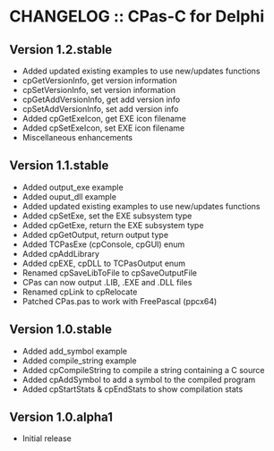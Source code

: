 # CHANGELOG :: CPas-C for Delphi
## Version 1.2.stable
- Added updated existing examples to use new/updates functions
- cpGetVersionInfo, get version information
- cpSetVersionInfo, set version information
- cpGetAddVersionInfo, get add version info
- cpSetAddVersionInfo, set add version info
- Added cpGetExeIcon, get EXE icon filename
- Added cpSetExeIcon, set EXE icon filename
- Miscellaneous enhancements
## Version 1.1.stable
- Added output_exe example
- Added ouput_dll example
- Added updated existing examples to use new/updates functions
- Added cpSetExe, set the EXE subsystem type
- Added cpGetExe, return the EXE subsystem type
- Added cpGetOutput, return output type
- Added TCPasExe (cpConsole, cpGUI) enum
- Added cpAddLibrary
- Added cpEXE, cpDLL to TCPasOutput enum
- Renamed cpSaveLibToFile to cpSaveOutputFile
- CPas can now output .LIB, .EXE and .DLL files
- Renamed cpLink to cpRelocate
- Patched CPas.pas to work with FreePascal (ppcx64)

## Version 1.0.stable
- Added add_symbol example
- Added compile_string example
- Added cpCompileString to compile a string containing a C source
- Added cpAddSymbol to add a symbol to the compiled program
- Added cpStartStats & cpEndStats to show compilation stats 
## Version 1.0.alpha1
- Initial release 
